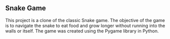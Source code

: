 ## Snake Game
This project is a clone of the classic Snake game. The objective of the game is to navigate the snake to eat food and grow longer without running into the walls or itself. The game was created using the Pygame library in Python.

